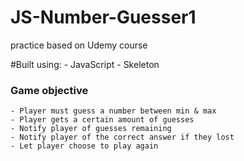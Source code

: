 # JS-Number-Guesser1
practice based on Udemy course


#Built using:
    - JavaScript
    - Skeleton

### Game objective ###
    - Player must guess a number between min & max
    - Player gets a certain amount of guesses 
    - Notify player of guesses remaining
    - Notify player of the correct answer if they lost
    - Let player choose to play again
